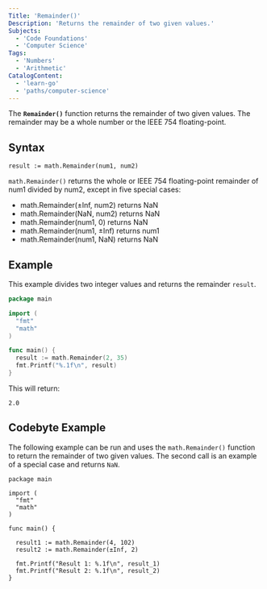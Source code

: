 ```yaml
---
Title: 'Remainder()'
Description: 'Returns the remainder of two given values.'
Subjects:
  - 'Code Foundations'
  - 'Computer Science'
Tags:
  - 'Numbers'
  - 'Arithmetic'
CatalogContent:
  - 'learn-go'
  - 'paths/computer-science'
---
```


The **`Remainder()`** function returns the remainder of two given values. The remainder may be a whole number or the IEEE 754 floating-point.

## Syntax

```pseudo
result := math.Remainder(num1, num2)
```

`math.Remainder()` returns the whole or IEEE 754 floating-point remainder of num1 divided by num2, except in five special cases:

- math.Remainder(±Inf, num2) returns NaN
- math.Remainder(NaN, num2) returns NaN
- math.Remainder(num1, 0) returns NaN
- math.Remainder(num1, ±Inf) returns num1
- math.Remainder(num1, NaN) returns NaN

## Example

This example divides two integer values and returns the remainder `result`.

```go
package main

import (
  "fmt"
  "math"
)

func main() {
  result := math.Remainder(2, 35)
  fmt.Printf("%.1f\n", result)
}
```

This will return:

```shell
2.0
```

## Codebyte Example

The following example can be run and uses the `math.Remainder()` function to return the remainder of two given values. The second call is an example of a special case and returns `NaN`.

```codebyte/golang
package main

import (
  "fmt"
  "math"
)

func main() {

  result1 := math.Remainder(4, 102)
  result2 := math.Remainder(±Inf, 2)

  fmt.Printf("Result 1: %.1f\n", result_1)
  fmt.Printf("Result 2: %.1f\n", result_2)
}
```
